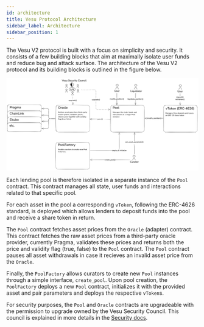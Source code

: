 ```yaml
---
id: architecture
title: Vesu Protocol Architecture
sidebar_label: Architecture
sidebar_position: 1
---
```


The Vesu V2 protocol is built with a focus on simplicity and security. It consists of a few building blocks that aim at maximally isolate user funds and reduce bug and attack surface. The architecture of the Vesu V2 protocol and its building blocks is outlined in the figure below.

![Vesu Architecture](../images/vesu-v2-architecture.png)

Each lending pool is therefore isolated in a separate instance of the `Pool` contract. This contract manages all state, user funds and interactions related to that specific pool. 

For each asset in the pool a corresponding `vToken`, following the ERC-4626 standard, is deployed which allows lenders to deposit funds into the pool and receive a share token in return. 

The `Pool` contract fetches asset prices from the `Oracle` (adapter) contract. This contract fetches the raw asset prices from a third-party oracle provider, currently Pragma, validates these prices and returns both the price and validity flag (true, false) to the `Pool` contract. The `Pool` contract pauses all asset withdrawals in case it recieves an invalid asset price from the `Oracle`.

Finally, the `PoolFactory` allows curators to create new `Pool` instances through a simple interface, `create_pool`. Upon pool creation, the `PoolFactory` deploys a new `Pool` contract, initializes it with the provided asset and pair parameters and deploys the respective `vToken`s.

For security purposes, the `Pool` and `Oracle` contracts are upgradeable with the permission to upgrade owned by the Vesu Security Council. This council is explained in more details in the [Security docs](/docs/security/security-council.md).
